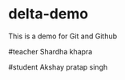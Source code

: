# delta-demo
This is a demo for Git and Github

#teacher
Shardha khapra

#student
Akshay pratap singh
